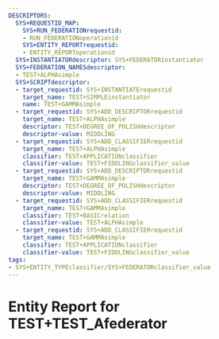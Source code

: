 ```yaml
---
DESCRIPTORS:
  SYS+REQUESTID_MAP:
    SYS+RUN_FEDERATIONrequestid:
    - RUN_FEDERATIONoperationid
    SYS+ENTITY_REPORTrequestid:
    - ENTITY_REPORToperationid
  SYS+INSTANTIATORdescriptor: SYS+FEDERATORinstantiator
  SYS+FEDERATION_NAMESdescriptor:
  - TEST+ALPHAsimple
  SYS+SCRIPTdescriptor:
  - target_requestid: SYS+INSTANTIATErequestid
    target_name: TEST+SIMPLEinstantiator
    name: TEST+GAMMAsimple
  - target_requestid: SYS+ADD_DESCRIPTORrequestid
    target_name: TEST+ALPHAsimple
    descriptor: TEST+DEGREE_OF_POLISHdescriptor
    descriptor-value: MIDDLING
  - target_requestid: SYS+ADD_CLASSIFIERrequestid
    target_name: TEST+ALPHAsimple
    classifier: TEST+APPLICATIONclassifier
    classifier-value: TEST+FIDDLINGclassifier_value
  - target_requestid: SYS+ADD_DESCRIPTORrequestid
    target_name: TEST+GAMMAsimple
    descriptor: TEST+DEGREE_OF_POLISHdescriptor
    descriptor-value: MIDDLING
  - target_requestid: SYS+ADD_CLASSIFIERrequestid
    target_name: TEST+GAMMAsimple
    classifier: TEST+BASICrelation
    classifier-value: TEST+ALPHAsimple
  - target_requestid: SYS+ADD_CLASSIFIERrequestid
    target_name: TEST+GAMMAsimple
    classifier: TEST+APPLICATIONclassifier
    classifier-value: TEST+FIDDLINGclassifier_value
tags:
- SYS+ENTITY_TYPEclassifier/SYS+FEDERATORclassifier_value
---
```

# Entity Report for TEST+TEST_Afederator

